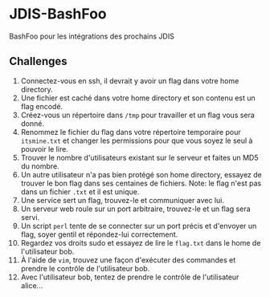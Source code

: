# JDIS-BashFoo
BashFoo pour les intégrations des prochains JDIS

## Challenges

1. Connectez-vous en ssh, il devrait y avoir un flag dans votre home directory.
2. Une fichier est caché dans votre home directory et son contenu est un flag encodé.
3. Créez-vous un répertoire dans `/tmp` pour travailler et un flag vous sera donné.
4. Renommez le fichier du flag dans votre répertoire temporaire pour `itsmine.txt` et changer les permissions pour que vous soyez le seul à pouvoir le lire.
5. Trouver le nombre d'utilisateurs existant sur le serveur et faites un MD5 du nombre.
6. Un autre utilisateur n'a pas bien protégé son home directory, essayez de trouver le bon flag dans ses centaines de fichiers. Note: le flag n'est pas dans un fichier `.txt` et il est unique.
7. Une service sert un flag, trouvez-le et communiquer avec lui.
8. Un serveur web roule sur un port arbitraire, trouvez-le et un flag sera servi.
9. Un script `perl` tente de se connecter sur un port précis et d'envoyer un flag, soyer gentil et répondez-lui correctement.
10. Regardez vos droits sudo et essayez de lire le `flag.txt` dans le home de l'utilisateur bob.
11. À l'aide de `vim`, trouvez une façon d'exécuter des commandes et prendre le contrôle de l'utilisateur bob.
12. Avec l'utilisateur bob, tentez de prendre le contrôle de l'utilisateur alice...

